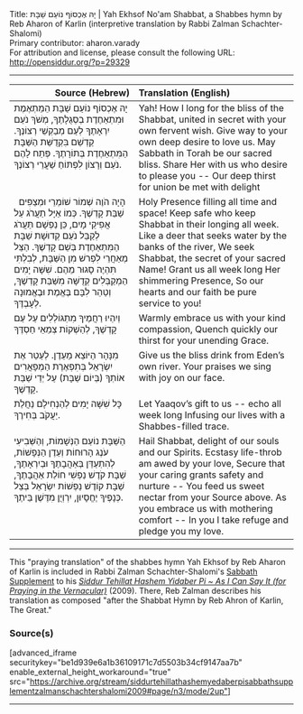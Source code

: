 <html>
<head></head>
<body>
Title: יָהּ אֶכְסוֹף נוֹעַם שַׁבָּת | Yah Ekhsof No'am Shabbat, a Shabbes hymn by Reb Aharon of Karlin (interpretive translation by Rabbi Zalman Schachter-Shalomi)<br />
Primary contributor: aharon.varady<br />
For attribution and license, please consult the following URL: <a href="http://opensiddur.org/?p=29329">http://opensiddur.org/?p=29329</a>
<p />
<hr />

<table style="margin-left: auto;margin-right: auto;" class="draggable">
<thead><tr><th id="x" style="text-align: right;">Source (Hebrew)</th><th style="text-align: left;">Translation (English)</th></tr></thead>
<tbody>
<tr><td style="vertical-align:top;">
<div class="liturgy"><span lang="he">
יָהּ אֶכְסוֹף 
נוֹעַם שַׁבָּת 
הֵמֵתְאֶמֶת וּמִתְאַחֶדֶת 
בְסְגֻלָתֶךָ, 
מְשֹׁךְ נֹעַם 
יִרְאָתֶךָ 
לְעַם מְבַקְשֵׁי 
רְצוֹנֶךָ. 
קַדְשֵׁם בִּקְדֻשַּׁת הַשַּׁבָּת 
הַמִּתְאַחֶדֶת בְּתוֹרָתֶךָ. 
פְּתַח לָהֶם נֹעַם 
וְרָצוֹן לִפְתּוֹחַ שַׁעֲרֵי רְצוֹנֶךָ. 
</span></div></td>
 
<td style="vertical-align:top;">
<div class="english">
Yah! How I long for 
the bliss of the Shabbat, 
united in secret 
with your own fervent wish.
Give way to your own 
deep desire to love us.
May Sabbath in Torah 
be our sacred bliss.
Share Her with us 
who desire to please you --
Our deep thirst for union 
be met with delight
</div></td></tr>


<tr><td style="vertical-align:top;">
<div class="liturgy"><span lang="he">
&nbsp;
הָיָה הֹוֶה 
שְׁמוֹר שׁוֹמְרֵי וּמְצַפִּים 
שַׁבַּת קָדְשֶׁךָ. 
כְּמוֹ אַיָּל תַעֲרֹג 
עַל אֲפִיקֵי מָיִם, כֵּן נַפְשָׁם תַּעֲרֹג לְקַבֵּל נֹעַם 
קְדוּשָׁת שַׁבָּת הַמִּתְאַחֶדֶת 
בְּשֵׁם קָדְשֶׁךָ. 
הַצֵּל מְאַחֲרֵי לִפְרשׁ מִן הַשַּׁבָּת, 
לְבִלְתִּי תִּהְיֶה סָגוּר מֵהֶם. 
שִׁשָּׁה יָמִים הַמְקַבְּלִים קְדֻשָּׁה מִשַּׁבַּת קָדְשֶׁךָ, 
וְטַהֵר לִבָּם בֶּאֱמֶת וּבֶאֱמוּנָה לְעָבְדֶּךָ. 
</span></div></td>
 
<td style="vertical-align:top;">
<div class="english">
Holy Presence 
filling all time and space!
Keep safe who keep Shabbat 
in their longing all week.
Like a deer that seeks water 
by the banks of the river,
We seek Shabbat, the secret 
of your sacred Name!
Grant us all week long 
Her shimmering Presence,
So our hearts and our faith 
be pure service to you!
</div></td></tr>


<tr><td style="vertical-align:top;">
<div class="liturgy"><span lang="he">
וְיִהְיוּ רַחֲמֶיךָ 
מִתְגּוֹלְלִים 
עַל עַם קָדְשֶׁךָ, 
לְהַשְׁקוֹת צְמֵאֵי חַסְדֶּךָ 
</span></div></td>
 
<td style="vertical-align:top;">
<div class="english">
Warmly embrace us 
with your kind compassion,
Quench quickly our thirst 
for your unending Grace.
</div></td></tr>


<tr><td style="vertical-align:top;">
<div class="liturgy"><span lang="he">
מִנָּהָר 
הַיּוֹצֵא מֵעֵדֶן. 
לְעַטֵר אֶת יִשְׂרָאֵל 
בְּתִפְאֶרֶת הַמְפָאֲרִים 
אוֹתְךָ (בְּיוֹם שַׁבָּת) עַל יְדֵי שַׁבַּת קָדְשֶׁךָ. 
</span></div></td>
 
<td style="vertical-align:top;">
<div class="english">
Give us the bliss drink 
from Eden’s own river.
Your praises we sing 
with joy on our face.
</div></td></tr>


<tr><td style="vertical-align:top;">
<div class="liturgy"><span lang="he">
כָּל שִׁשָּׁה יָמִים 
לְהַנְחִילָם 
נַחֲלַת יַעֲקֹב 
בְּחִירֶךָ. 
</span></div></td>
 
<td style="vertical-align:top;">
<div class="english">
Let Yaaqov’s gift to us -- 
echo all week long
Infusing our lives 
with a Shabbes-f​illed trace.
</div></td></tr>


<tr><td style="vertical-align:top;">
<div class="liturgy"><span lang="he">
הַשַּׁבָּת נוֹעַם 
הַנְּשָׁמוֹת, 
וְהַשְּׁבִיעִי עֹנֶג הָרוּחוֹת וְעֵדֶן הַנְּפָשׁוֹת, 
לְהִתְעַדֵּן בְּאַהֲבָתֶךָ וּבְיִרְאָתֶךָ, 
שַׁבָּת קֹדֶשׁ נַפְשִׁי 
חוֹלַת אַהֲבָתֶךָ, 
שַׁבָּת קוֹדֶשׁ 
נַפְשׁוֹת יִשְׂרָאֵל 
בְּצֵל כְּנָפֶיךָ 
יֶחֱסָיוּן, 
יִרְוְיֻן מִדֶּשֶׁן 
בֵּיתֶךָ. 
</span></div></td>
 
<td style="vertical-align:top;">
<div class="english">
Hail Shabbat, delight 
of our souls and our Spirits.
Ecstasy life-throb 
am awed by your love,
Secure that your caring 
grants safety and nurture --
You feed us sweet nectar 
from your Source above.
As you embrace us 
with mothering comfort --
In you I take refuge 
and pledge you my love.
</div></td></tr>
</tbody></table>

<hr />

This "praying translation" of  the shabbes hymn Yah Ekhsof by Reb Aharon of Karlin is included in Rabbi Zalman Schachter-Shalomi's <a href="http://opensiddur.org/?p=29177">Sabbath Supplement</a> to his <em><a href="http://opensiddur.org/?p=177">Siddur Tehillat Hashem Yidaber Pi ~ As I Can Say It (for Praying in the Vernacular)</a></em> (2009). There, Reb Zalman describes his translation as composed "after the Shabbat Hymn by Reb Ahron of Karlin, The Great."

<h3>Source(s)</h3>

[advanced_iframe securitykey="be1d939e6a1b36109171c7d5503b34cf9147aa7b" enable_external_height_workaround="true" src="https://archive.org/stream/siddurtehillathashemyedaberpisabbathsupplementzalmanschachtershalomi2009#page/n3/mode/2up"]

<hr />

&nbsp;
</body>
</html>